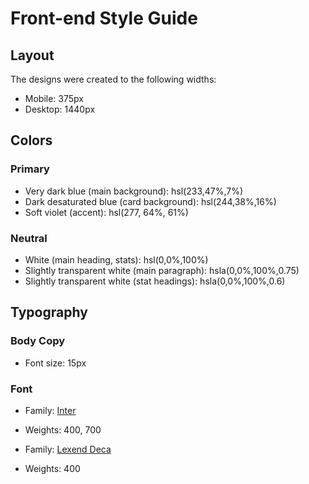 # Front-end Style Guide

## Layout

The designs were created to the following widths:

- Mobile: 375px
- Desktop: 1440px

## Colors

### Primary

- Very dark blue (main background): hsl(233,47%,7%)
- Dark desaturated blue (card background): hsl(244,38%,16%)
- Soft violet (accent): hsl(277, 64%, 61%)

### Neutral

- White (main heading, stats): hsl(0,0%,100%)
- Slightly transparent white (main paragraph): hsla(0,0%,100%,0.75)
- Slightly transparent white (stat headings): hsla(0,0%,100%,0.6)

## Typography

### Body Copy

- Font size: 15px

### Font

- Family: [Inter](https://fonts.google.com/specimen/Inter)
- Weights: 400, 700

- Family: [Lexend Deca](https://fonts.google.com/specimen/Lexend+Deca)
- Weights: 400
